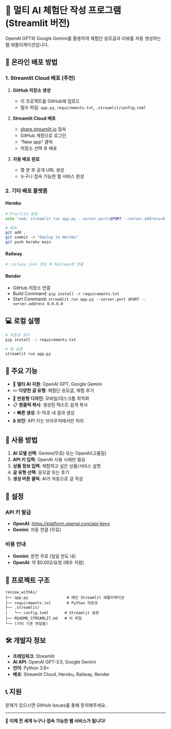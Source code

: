 # 🤖 멀티 AI 체험단 작성 프로그램 (Streamlit 버전)

OpenAI GPT와 Google Gemini를 활용하여 체험단 응모글과 리뷰를 자동 생성하는 웹 애플리케이션입니다.

## 🚀 온라인 배포 방법

### 1. Streamlit Cloud 배포 (추천)

1. **GitHub 저장소 생성**
   - 이 프로젝트를 GitHub에 업로드
   - 필수 파일: `app.py`, `requirements.txt`, `.streamlit/config.toml`

2. **Streamlit Cloud 배포**
   - [share.streamlit.io](https://share.streamlit.io) 접속
   - GitHub 계정으로 로그인
   - "New app" 클릭
   - 저장소 선택 후 배포

3. **자동 배포 완료**
   - 몇 분 후 공개 URL 생성
   - 누구나 접속 가능한 웹 서비스 완성

### 2. 기타 배포 플랫폼

#### Heroku
```bash
# Procfile 생성
echo "web: streamlit run app.py --server.port=$PORT --server.address=0.0.0.0" > Procfile

# 배포
git add .
git commit -m "Deploy to Heroku"
git push heroku main
```

#### Railway
```bash
# railway.json 생성 후 Railway에 연결
```

#### Render
- GitHub 저장소 연결
- Build Command: `pip install -r requirements.txt`
- Start Command: `streamlit run app.py --server.port $PORT --server.address 0.0.0.0`

## 💻 로컬 실행

```bash
# 의존성 설치
pip install -r requirements.txt

# 앱 실행
streamlit run app.py
```

## 🎯 주요 기능

- 🧠 **멀티 AI 지원**: OpenAI GPT, Google Gemini
- ✏️ **다양한 글 유형**: 체험단 응모글, 체험 후기
- 🎨 **반응형 디자인**: 모바일/데스크톱 최적화
- 📋 **원클릭 복사**: 생성된 텍스트 쉽게 복사
- ⚡ **빠른 생성**: 5-15초 내 결과 생성
- 🔒 **보안**: API 키는 브라우저에서만 처리

## 📱 사용 방법

1. **AI 모델 선택**: Gemini(무료) 또는 OpenAI(고품질)
2. **API 키 입력**: OpenAI 사용 시에만 필요
3. **상품 정보 입력**: 체험하고 싶은 상품/서비스 설명
4. **글 유형 선택**: 응모글 또는 후기
5. **생성 버튼 클릭**: AI가 자동으로 글 작성

## 🔧 설정

### API 키 발급
- **OpenAI**: https://platform.openai.com/api-keys
- **Gemini**: 자동 연결 (무료)

### 비용 안내
- **Gemini**: 완전 무료 (일일 한도 내)
- **OpenAI**: 약 $0.002/요청 (매우 저렴)

## 📂 프로젝트 구조

```
review_withAi/
├── app.py                 # 메인 Streamlit 애플리케이션
├── requirements.txt       # Python 의존성
├── .streamlit/
│   └── config.toml       # Streamlit 설정
├── README_STREAMLIT.md   # 이 파일
└── (기타 기존 파일들)
```

## 🛠️ 개발자 정보

- **프레임워크**: Streamlit
- **AI API**: OpenAI GPT-3.5, Google Gemini
- **언어**: Python 3.8+
- **배포**: Streamlit Cloud, Heroku, Railway, Render

## 📞 지원

문제가 있으시면 GitHub Issues를 통해 문의해주세요.

---

🎉 **이제 전 세계 누구나 접속 가능한 웹 서비스가 됩니다!** 